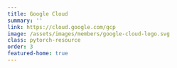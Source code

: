 ```yaml
---
title: Google Cloud
summary: ''
link: https://cloud.google.com/gcp
image: /assets/images/members/google-cloud-logo.svg
class: pytorch-resource
order: 3
featured-home: true
---
```

